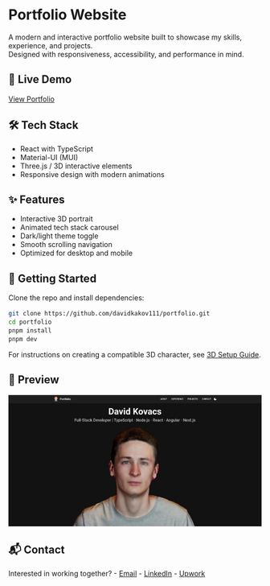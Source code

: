 # Portfolio Website

A modern and interactive portfolio website built to showcase my skills, experience, and projects.  
Designed with responsiveness, accessibility, and performance in mind.

## 🚀 Live Demo
[View Portfolio](https://davidkovacs.vercel.app)

## 🛠️ Tech Stack
- React with TypeScript
- Material-UI (MUI)
- Three.js / 3D interactive elements
- Responsive design with modern animations

## ✨ Features
- Interactive 3D portrait
- Animated tech stack carousel
- Dark/light theme toggle
- Smooth scrolling navigation
- Optimized for desktop and mobile

## 📂 Getting Started
Clone the repo and install dependencies:
```bash
git clone https://github.com/davidkakov111/portfolio.git
cd portfolio
pnpm install
pnpm dev
```
For instructions on creating a compatible 3D character, see [3D Setup Guide](./3D-SETUP.md).

## 📸 Preview

![Portfolio Preview](./public/preview.jpeg)

## 📬 Contact

Interested in working together?
    - [Email](mailto:kovacs.cs.david@gmail.com)
    - [LinkedIn](https://www.linkedin.com/in/davidkov111/)
    - [Upwork](https://www.upwork.com/freelancers/~01b1e7ca6298d8da33)
